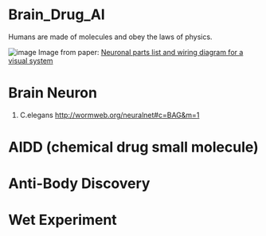 # Brain_Drug_AI

Humans are made of molecules and obey the laws of physics.

![image](https://github.com/user-attachments/assets/9571f61c-ff84-4d5e-8fbb-ea7d4b80d4d1)
Image from paper: [Neuronal parts list and wiring diagram for a visual system](https://www.nature.com/articles/s41586-024-07981-1)

# Brain Neuron
1. C.elegans
http://wormweb.org/neuralnet#c=BAG&m=1

# AIDD (chemical drug small molecule)

# Anti-Body Discovery

# Wet Experiment
